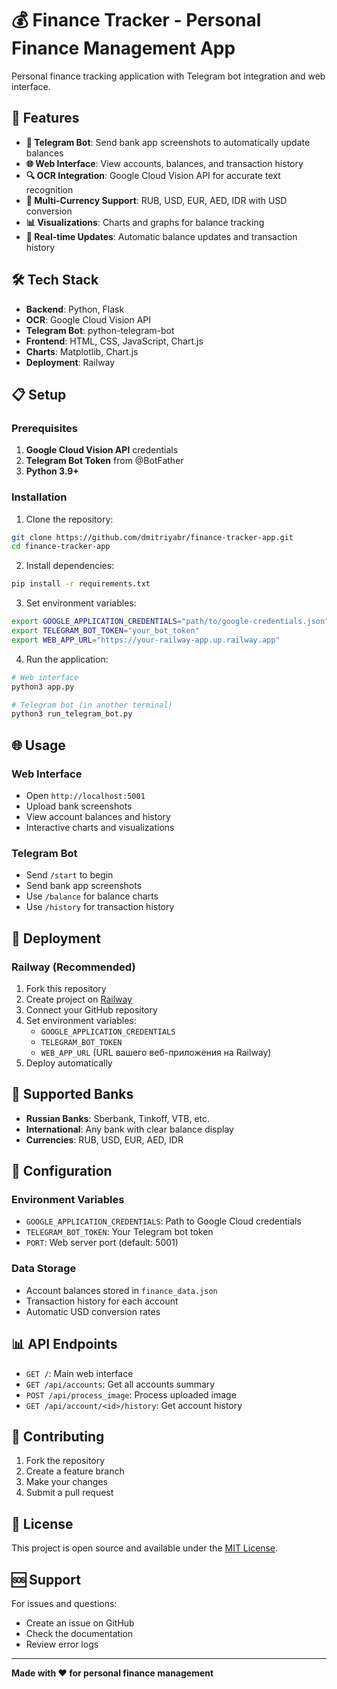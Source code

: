 # 💰 Finance Tracker - Personal Finance Management App

Personal finance tracking application with Telegram bot integration and web interface.

## 🚀 Features

- **📱 Telegram Bot**: Send bank app screenshots to automatically update balances
- **🌐 Web Interface**: View accounts, balances, and transaction history
- **🔍 OCR Integration**: Google Cloud Vision API for accurate text recognition
- **💱 Multi-Currency Support**: RUB, USD, EUR, AED, IDR with USD conversion
- **📊 Visualizations**: Charts and graphs for balance tracking
- **🔄 Real-time Updates**: Automatic balance updates and transaction history

## 🛠️ Tech Stack

- **Backend**: Python, Flask
- **OCR**: Google Cloud Vision API
- **Telegram Bot**: python-telegram-bot
- **Frontend**: HTML, CSS, JavaScript, Chart.js
- **Charts**: Matplotlib, Chart.js
- **Deployment**: Railway

## 📋 Setup

### Prerequisites

1. **Google Cloud Vision API** credentials
2. **Telegram Bot Token** from @BotFather
3. **Python 3.9+**

### Installation

1. Clone the repository:
```bash
git clone https://github.com/dmitriyabr/finance-tracker-app.git
cd finance-tracker-app
```

2. Install dependencies:
```bash
pip install -r requirements.txt
```

3. Set environment variables:
```bash
export GOOGLE_APPLICATION_CREDENTIALS="path/to/google-credentials.json"
export TELEGRAM_BOT_TOKEN="your_bot_token"
export WEB_APP_URL="https://your-railway-app.up.railway.app"
```

4. Run the application:
```bash
# Web interface
python3 app.py

# Telegram bot (in another terminal)
python3 run_telegram_bot.py
```

## 🌐 Usage

### Web Interface
- Open `http://localhost:5001`
- Upload bank screenshots
- View account balances and history
- Interactive charts and visualizations

### Telegram Bot
- Send `/start` to begin
- Send bank app screenshots
- Use `/balance` for balance charts
- Use `/history` for transaction history

## 🚀 Deployment

### Railway (Recommended)

1. Fork this repository
2. Create project on [Railway](https://railway.app)
3. Connect your GitHub repository
4. Set environment variables:
   - `GOOGLE_APPLICATION_CREDENTIALS`
   - `TELEGRAM_BOT_TOKEN`
   - `WEB_APP_URL` (URL вашего веб-приложения на Railway)
5. Deploy automatically

## 📱 Supported Banks

- **Russian Banks**: Sberbank, Tinkoff, VTB, etc.
- **International**: Any bank with clear balance display
- **Currencies**: RUB, USD, EUR, AED, IDR

## 🔧 Configuration

### Environment Variables

- `GOOGLE_APPLICATION_CREDENTIALS`: Path to Google Cloud credentials
- `TELEGRAM_BOT_TOKEN`: Your Telegram bot token
- `PORT`: Web server port (default: 5001)

### Data Storage

- Account balances stored in `finance_data.json`
- Transaction history for each account
- Automatic USD conversion rates

## 📊 API Endpoints

- `GET /`: Main web interface
- `GET /api/accounts`: Get all accounts summary
- `POST /api/process_image`: Process uploaded image
- `GET /api/account/<id>/history`: Get account history

## 🤝 Contributing

1. Fork the repository
2. Create a feature branch
3. Make your changes
4. Submit a pull request

## 📄 License

This project is open source and available under the [MIT License](LICENSE).

## 🆘 Support

For issues and questions:
- Create an issue on GitHub
- Check the documentation
- Review error logs

---

**Made with ❤️ for personal finance management** 
